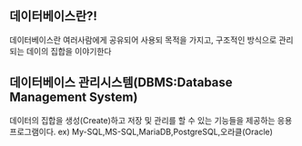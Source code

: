 ## 데이터베이스란?!

데이터베이스란 여러사람에게 공유되어 사용되 목적을 가지고, 구조적인 방식으로 관리되는 데이의 집합을 이야기한다


## 데이터베이스 관리시스템(DBMS:Database Management System)
데이터의 집합을 생성(Create)하고 저장 및 관리를 할 수 있는 기능들을 제공하는 응용프로그램이다. 
ex) My-SQL,MS-SQL,MariaDB,PostgreSQL,오라클(Oracle)
